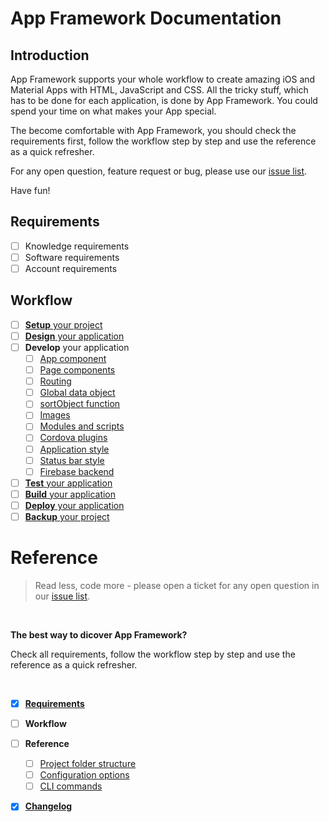 # App Framework Documentation

## Introduction

App Framework supports your whole workflow to create amazing iOS and Material Apps with HTML, JavaScript and CSS. All the tricky stuff, which has to be done for each application, is done by App Framework. You could spend your time on what makes your App special.

The become comfortable with App Framework, you should check the requirements first, follow the workflow step by step and use the reference as a quick refresher.

For any open question, feature request or bug, please use our [issue list](https://github.com/scriptPilot/app-framework/issues).

Have fun!

## Requirements

- [ ] Knowledge requirements
- [ ] Software requirements
- [ ] Account requirements

## Workflow

- [ ] [**Setup** your project](#)
- [ ] [**Design** your application](#)
- [ ] **Develop** your application
  - [ ] [App component](#)
  - [ ] [Page components](#)
  - [ ] [Routing](#)
  - [ ] [Global data object](#)
  - [ ] [sortObject function](#)
  - [ ] [Images](#)
  - [ ] [Modules and scripts](#)
  - [ ] [Cordova plugins](#)
  - [ ] [Application style](#)
  - [ ] [Status bar style](#)
  - [ ] [Firebase backend](#)
- [ ] [**Test** your application](#)
- [ ] [**Build** your application](#)
- [ ] [**Deploy** your application](#)
- [ ] [**Backup** your project](#)

# Reference

> Read less, code more - please open a ticket for any open question in our [issue list](https://github.com/scriptPilot/app-framework/issues).

<br />

**The best way to dicover App Framework?**

Check all requirements, follow the workflow step by step and use the reference as a quick refresher. 

<br />

- [x] **[Requirements](docs/requirements.md)**
- [ ] **Workflow**
  
- [ ] **Reference**
  - [ ] [Project folder structure](#)
  - [ ] [Configuration options](#)
  - [ ] [CLI commands](#)
- [x] **[Changelog](CHANGELOG.md)**
